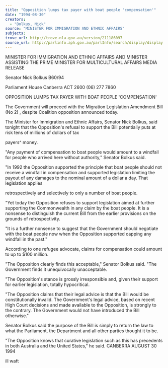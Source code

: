 ```yaml
---
title: "Opposition lumps tax payer with boat people 'compensation'"
date: "1994-08-30"
creators:
  - "Bolkus, Nick"
source: "MINISTER FOR IMMIGRATION AND ETHNIC AFFAIRS"
subjects:
trove_url: http://trove.nla.gov.au/version/211186097
source_url: http://parlinfo.aph.gov.au/parlInfo/search/display/display.w3p;query=Id%3A%22media/pressrel/OLV10%22
---
```


 MINISTER FOR IMMIGRATION AND ETHNIC  AFFAIRS AND MINISTER ASSISTING THE PRIME  MINISTER FOR MULTICULTURAL AFFAIRS MEDIA RELEASE

 Senator Nick Bolkus B60/94

 Parliament House Canberra ACT 2600 (06) 277 7860

 OPPOSITION LUMPS TAX PAYER WITH BOAT PEOPLE 'COMPENSATION'

 The Government will proceed with the Migration Legislation  Amendment Bill (No 2) ,  despite Coalition opposition announced  today.

 The Minister for Immigration and Ethnic Affairs,  Senator Nick  Bolkus, said tonight that the Opposition's refusal to support the  Bill potentially puts at risk tens of millions of dollars of tax 

 payers^ money.

 "Any payment of compensation to boat people would amount to a  windfall for people who arrived here without authority," Senator  Bolkus said.

 "In 1992 the Opposition supported the principle that boat people  should not receive a windfall in compensation and supported  legislation limiting the payout of any damages to the nominal  amount of a dollar a day. That legislation applies 

 retrospectively and selectively to only a number of boat people.

 "Yet today the Opposition refuses to support legislation aimed  at further supporting the Commonwealth in any claim by the boat  people. It is a nonsense to distinguish the current Bill from  the earlier provisions on the grounds of retrospectivity.

 "It is a further nonsense to suggest that the Government should  negotiate with the boat people now when the Opposition supported  capping any windfall in the past."

 According to one refugee advocate, claims for compensation could  amount to up to $100 million.

 "The Opposition clearly finds this acceptable," Senator Bolkus  said. "The Government finds it unequivocally unacceptable.

 "The Opposition's stance is grossly irresponsible and, given  their support for earlier legislation, totally hypocritical.

 "The Opposition claims that their legal advice is that the Bill  would be constitutionally invalid. The Government's legal  advice, based on recent High Court decisions and made available  to the Opposition, is strongly to the contrary.  The Government  would not have introduced the Bill otherwise."

 Senator Bolkus said the purpose of the Bill is simply to return  the law to what the Parliament, the Department and all other  parties thought it to be.

 "The Opposition knows that curative legislation such as this has  precedents in both Australia and the United States," he said.  CANBERRA AUGUST 30 1994

 ill  waft

